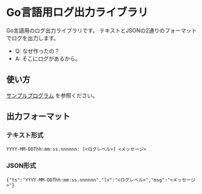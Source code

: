 # Go言語用ログ出力ライブラリ

Go言語用のログ出力ライブラリです。
テキストとJSONの2通りのフォーマットでログを出力します。

 - Q: なぜ作ったの？
 - A: そこにログがあるから。

## 使い方

[サンプルプログラム](/cmd/sample/main.go) を参照ください。

## 出力フォーマット

### テキスト形式

```
YYYY-MM-DDThh:mm:ss.nnnnnn: [<ログレベル>] <メッセージ>
```

### JSON形式

```
{"ts":"YYYY-MM-DDThh:mm:ss.nnnnnn","lv":"<ログレベル>","msg":"<メッセージ>"}
```
